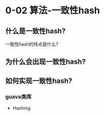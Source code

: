 # 0-02 算法-一致性hash

## 什么是一致性hash? 





一致性hash的特点是什么? 



## 为什么会出现一致性hash?



## 如何实现一致性hash? 



### guava类库



- Hashing
